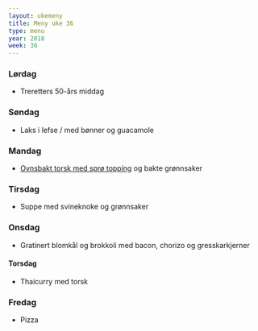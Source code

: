 ```yaml
---
layout: ukemeny
title: Meny uke 36
type: menu
year: 2018
week: 36
---
```


### Lørdag

- Treretters 50-års middag

### Søndag

- Laks i lefse / med bønner og guacamole

### Mandag

- [Ovnsbakt torsk med sprø topping](https://www.godt.no/#!/oppskrift/8246/ovnsbakt-torsk-med-sproe-topping-kapers-og-sitronsmoer) og bakte grønnsaker

### Tirsdag

- Suppe med svineknoke og grønnsaker

### Onsdag

- Gratinert blomkål og brokkoli med bacon, chorizo og gresskarkjerner

#### Torsdag

- Thaicurry med torsk

### Fredag

- Pizza


